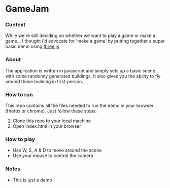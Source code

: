 # GameJam

### Context
While we're still deciding on whether we want to play a game or make a game... I thought i'd advocate for 'make a game' by putting together a super 
basic demo using [three.js](https://threejs.org/)


### About
The application is written in javascript and simply sets up a basic scene with some randomly generated buildings. 
It also gives you the ability to fly around those building in first-person.


### How to run
This repo contains all the files needed to run the demo in your browser (firefox or chrome). Just follow these steps:

1. Clone this repo to your local machine
2. Open index.html in your browser


### How to play
* Use W, S, A & D to move around the scene
* Use your mouse to control the camera


### Notes
* This is just a demo

